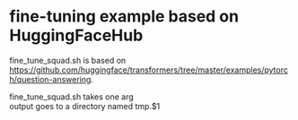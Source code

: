 # fine-tuning example based on HuggingFaceHub

fine_tune_squad.sh is based on <a href="https://github.com/huggingface/transformers/tree/master/examples/pytorch/question-answering">https://github.com/huggingface/transformers/tree/master/examples/pytorch/question-answering</a>.

<p>
fine_tune_squad.sh takes one arg
<br>
output goes to a directory named tmp.$1
